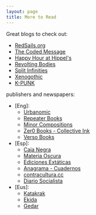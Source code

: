 ```yaml
---
layout: page
title: More to Read
---
```


Great blogs to check out: 
- [RedSails.org](https://redsails.org/)
- [The Coded Message](https://www.thecodedmessage.com/)
- [Happy Hour at Hippel's](https://happyhourathippels.wordpress.com)
- [Revolting Bodies](https://revoltingbodies.com)
- [Split Infinities](https://splitinfinities.substack.com/)
- [Xenogothic](https://xenogothic.com/)
- [K-PUNK](https://k-punk.org/)


publishers and newspapers: 
- [Eng]:
    - [Urbanomic](https://www.urbanomic.com/)
    - [Repeater Books](https://repeaterbooks.com/books/)
    - [Minor Compositions](https://www.minorcompositions.info/)
    - [Zer0 Books - Collective Ink](https://www.collectiveinkbooks.com/zer0-books/)
    - [Verso Books](https://www.versobooks.com/)
- [Esp]:
    - [Caja Negra](https://cajanegraeditora.com.ar/)
    - [Materia Oscura](https://materiaoscuraeditorial.com/)
    - [Ediciones Extáticas](https://edicionesextaticas.noblogs.org/)
    - [Anagrama - Cuadernos](https://www.anagrama-ed.es/coleccion/nuevos-cuadernos-anagrama)
    - [contracultura.cc](https://contracultura.cc/marx-xxi/)
    - [Diario Socialista](https://diariosocialista.net/)
- [Eus]:
    - [Katakrak](https://katakrak.net/cas/editorial)
    - [Ekida](https://ekida.eus/category/editoriala/)
    - [Gedar](https://gedar.eus/)
